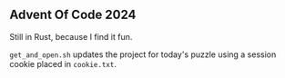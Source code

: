 ## Advent Of Code 2024

Still in Rust, because I find it fun.

`get_and_open.sh` updates the project for today's puzzle using a session cookie placed in `cookie.txt`.
